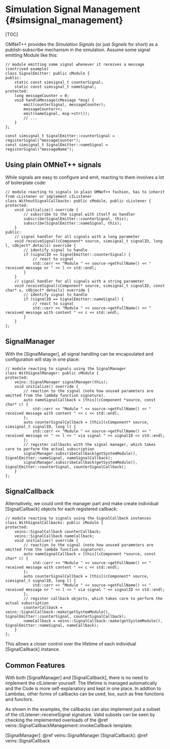 # Simulation Signal Management {#simsignal_management}

[TOC]

OMNeT++ provides the *Simulation Signals* (or just *Signals* for short) as a publish-subscribe mechanism in the simulation.
Assume some signal emitting Module like this:

```{.cpp}
// module emitting some signal whenever it receives a message (contrived example)
class SignalEmitter: public cModule {
public:
    static const simsignal_t counterSignal;
    static const simsignal_t nameSignal;
protected:
    long messageCounter = 0;
    void handleMessage(cMessage *msg) {
        emit(counterSignal, messageCounter);
        messageCounter++;
        emit(nameSignal, msg->str());
        // ...
    }
};

const simsignal_t SignalEmitter::counterSignal = registerSignal("messageCounter");
const simsignal_t SignalEmitter::nameSignal = registerSignal("messageName");
```

## Using plain OMNeT++ signals
While signals are easy to configure and emit, reacting to them involves a lot of boilerplate code:

```{.cpp}
// module reacting to signals in plain OMNeT++ fashion, has to inherit from cListener or implement cIListener
class WithoutSignalCallbacks: public cModule, public cListener {
protected:
    void initialize() override {
        // subscribe to the signal with itself as handler
        subscribe(SignalEmitter::counterSignal, this);
        subscribe(SignalEmitter::nameSignal, this);
    }
public:
    // signal handler for all signals with a long parameter
    void receiveSignal(cComponent* source, simsignal_t signalID, long l, cObject* details) override {
        // identify signal to handle
        if (signalID == SignalEmitter::counterSignal) {
            // react to signal
            std::cerr << "Module " << source->getFullName() << " received message nr " << l << std::endl;
        }
    }
    // signal handler for all signals with a string parameter
    void receiveSignal(cComponent* source, simsignal_t signalID, const char* s, cObject* details) override {
        // identify signal to handle
        if (signalID == SignalEmitter::nameSignal) {
            // react to signal
            std::cerr << "Module " << source->getFullName() << " received message with content " << c << std::endl;
        }
    }
};
```
## SignalManager
With the [SignalManager], all signal handling can be encapsulated and configuration will stay in one place:

```{.cpp}
// module reacting to signals using the SignalManager
class WithSignalManager: public cModule {
protected:
    veins::SignalManager signalManager(this);
    void initialize() override {
        // reaction to the signal (note how unused parameters are omitted from the lambda function signature).
        auto nameSignalCallback = [this](cComponent *source, const char* c) {
            std::cerr << "Module " << source->getFullName() << " received message with content " << c << std::endl;
        };
        auto counterSignalCallback = [this](cComponent* source, simsignal_t signalID, long l) {
            std::cerr << "Module " << source->getFullName() << " received message nr " << l << " via signal " << signalID << std::endl;
        };
        // register callbacks with the signal manager, which takes care to perform the actual subscription
        signalManager.subscribeCallback(getSystemModule(), SignalEmitter::nameSignal, nameSignalCallback);
        signalManager.subscribeCallback(getSystemModule(), SignalEmitter::counterSignal, counterSignalCallback);
    }
};
```

## SignalCallback
Alternatively, we could omit the manager part and make create individual [SignalCallback] objects for each registered callback:
```{.cpp}
// module reacting to signals using the SignalCallback instances
class WithSignalCallbacks: public cModule {
protected:
    veins::SignalCallback counterCallback;
    veins::SignalCallback nameCallback;
    void initialize() override {
        // reaction to the signal (note how unused parameters are omitted from the lambda function signature).
        auto nameSignalCallback = [this](cComponent *source, const char* c) {
            std::cerr << "Module " << source->getFullName() << " received message with content " << c << std::endl;
        };
        auto counterSignalCallback = [this](cComponent* source, simsignal_t signalID, long l) {
            std::cerr << "Module " << source->getFullName() << " received message nr " << l << " via signal " << signalID << std::endl;
        };
        // register callback objects, which takes care to perform the actual subscription
        counterCallback = veins::SignalCallback::make(getSystemModule(), SignalEmitter::counterSignal, counterSignalCallback);
        nameCallback = veins::SignalCallback::make(getSystemModule(), SignalEmitter::nameSignal, nameCallback);
    }
};
```

This allows a closer control over the lifetime of each individual [SignalCallback] instance.

## Common Features

With both [SignalManager] and [SignalCallback], there is no need to implement the cIListener yourself.
The lifetime is managed automatically and the Code is more self-explanatory and kept in one place.
In addtion to Lambdas, other forms of callbacks can be used, too, such as free functions and functors.

As shown in the examples, the callbacks can also implement just a subset of the cIListener::receiveSignal signature.
Valid subsets can be seen by checking the implemented overloads of the @ref veins::SignalCallbackManagement::invokeCallback template.

[SignalManager]: @ref veins::SignalManager
[SignalCallback]: @ref veins::SignalCallback
